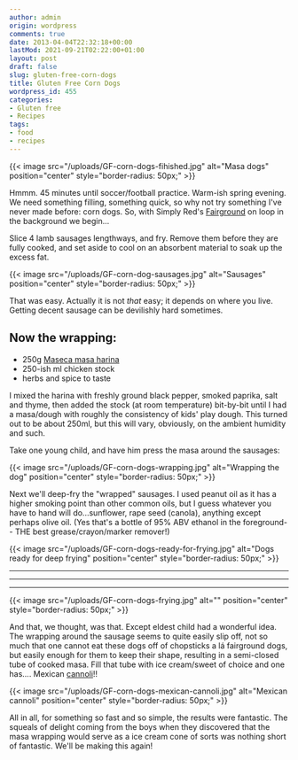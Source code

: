 ```yaml
---
author: admin
origin: wordpress
comments: true
date: 2013-04-04T22:32:18+00:00
lastMod: 2021-09-21T02:22:00+01:00
layout: post
draft: false
slug: gluten-free-corn-dogs
title: Gluten Free Corn Dogs
wordpress_id: 455
categories:
- Gluten free
- Recipes
tags:
- food
- recipes
---
```


{{< image src="/uploads/GF-corn-dogs-fihished.jpg" alt="Masa dogs" position="center" style="border-radius: 50px;" >}}

Hmmm. 45 minutes until soccer/football practice. Warm-ish spring evening. We need something filling, something quick, so why not try something I've never made before: corn dogs. So, with Simply Red's [Fairground](https://www.youtube.com/watch?v=KiRyiVgWj6g) on loop in the background we begin...

Slice 4 lamb sausages lengthways, and fry. Remove them before they are fully cooked, and set aside to cool on an absorbent material to soak up the excess fat.

{{< image src="/uploads/GF-corn-dog-sausages.jpg" alt="Sausages" position="center" style="border-radius: 50px;" >}}

That was easy. Actually it is not _that_ easy; it depends on where you live. Getting decent sausage can be devilishly hard sometimes.

## Now the wrapping:
- 250g [Maseca masa harina](http://www.mimaseca.com/es/productos-maseca/d/maseca-maiz-regular/1)
- 250-ish ml chicken stock
- herbs and spice to taste


I mixed the harina with freshly ground black pepper, smoked paprika, salt and thyme, then added the stock (at room temperature) bit-by-bit until I had a masa/dough with roughly the consistency of kids' play dough. This turned out to be about 250ml, but this will vary, obviously, on the ambient humidity and such.

Take one young child, and have him press the masa around the sausages:

{{< image src="/uploads/GF-corn-dogs-wrapping.jpg" alt="Wrapping the dog" position="center" style="border-radius: 50px;" >}}

Next we'll deep-fry the "wrapped" sausages. I used peanut oil as it has a higher smoking point than other common oils, but I guess whatever you have to hand will do...sunflower, rape seed (canola), anything except perhaps olive oil. (Yes that's a bottle of 95% ABV ethanol in the foreground-- THE best grease/crayon/marker remover!)

{{< image src="/uploads/GF-corn-dogs-ready-for-frying.jpg" alt="Dogs ready for deep frying" position="center" style="border-radius: 50px;" >}}

-----
-----
-----

{{< image src="/uploads/GF-corn-dogs-frying.jpg" alt="" position="center" style="border-radius: 50px;" >}}

And that, we thought, was that. Except eldest child had a wonderful idea. The wrapping around the sausage seems to quite easily slip off, not so much that one cannot eat these dogs off of chopsticks a lá fairground dogs, but easily enough for them to keep their shape, resulting in a semi-closed tube of cooked masa. Fill that tube with ice cream/sweet of choice and one has.... Mexican [cannoli](http://en.wikipedia.org/wiki/Cannoli)!!

{{< image src="/uploads/GF-corn-dogs-mexican-cannoli.jpg" alt="Mexican cannoli" position="center" style="border-radius: 50px;" >}}

All in all, for something so fast and so simple, the results were fantastic. The squeals of delight coming from the boys when they discovered that the masa wrapping would serve as a ice cream cone of sorts was nothing short of fantastic. We'll be making this again!
